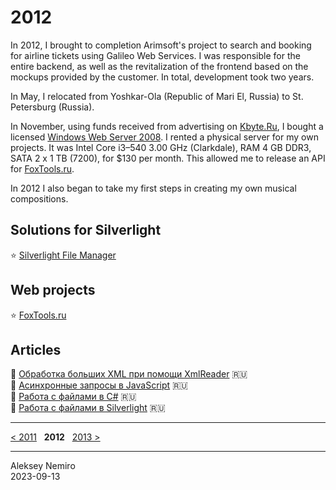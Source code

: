 # 2012

In 2012, I brought to completion Arimsoft's project to search and booking for airline tickets using Galileo Web Services.
I was responsible for the entire backend, as well as the revitalization of the frontend based on the mockups provided by the customer.
In total, development took two years.

In May, I relocated from Yoshkar-Ola (Republic of Mari El, Russia) to St. Petersburg (Russia).

In November, using funds received from advertising on [Kbyte.Ru](../2010/assets/kbyte.md), I bought a licensed [Windows Web Server 2008](assets/windows2008.jpg).
I rented a physical server for my own projects.
It was  Intel Core i3–540 3.00 GHz (Clarkdale), RAM 4 GB DDR3, SATA 2 x 1 TB (7200), for $130 per month.
This allowed me to release an API for [FoxTools.ru](assets/foxtools.md).

In 2012 I also began to take my first steps in creating my own musical compositions.

## Solutions for Silverlight

:star: [Silverlight File Manager](assets/file_manager.md)

## Web projects

:star: [FoxTools.ru](assets/foxtools.md)

## Articles

:page_facing_up: [Обработка больших XML при помощи XmlReader](articles/XmlReader.md) :ru:  
:page_facing_up: [Асинхронные запросы в JavaScript](articles/jQuery_AJAX.md) :ru:  
:page_facing_up: [Работа с файлами в C#](articles/CSharp_Files.md) :ru:  
:page_facing_up: [Работа с файлами в Silverlight](articles/FileManager_Silverlight.md) :ru:

---
[< 2011](/2011) &nbsp; **2012** &nbsp; [2013 >](/2013)

---
Aleksey Nemiro  
2023-09-13
